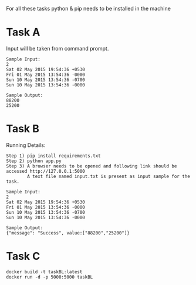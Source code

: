 For all these tasks python & pip needs to be installed in the machine
# Task A
Input will be taken from command prompt.
```
Sample Input:
2
Sat 02 May 2015 19:54:36 +0530
Fri 01 May 2015 13:54:36 -0000
Sun 10 May 2015 13:54:36 -0700
Sun 10 May 2015 13:54:36 -0000

Sample Output:
88200
25200
```
# Task B
Running Details:
```
Step 1) pip install requirements.txt
Step 2) python app.py
Step 3) A browser needs to be opened and following link should be accessed http://127.0.0.1:5000
		A text file named input.txt is present as input sample for the task.
```
```
Sample Input:
2
Sat 02 May 2015 19:54:36 +0530
Fri 01 May 2015 13:54:36 -0000
Sun 10 May 2015 13:54:36 -0700
Sun 10 May 2015 13:54:36 -0000

Sample Output:
{"message": "Success", value:["88200","25200"]}
```
# Task C
```
docker build -t taskBL:latest
docker run -d -p 5000:5000 taskBL
```